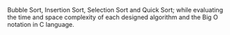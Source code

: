 Bubble Sort, 
Insertion Sort,
Selection Sort and Quick Sort; while evaluating the time and space complexity of each designed algorithm and the Big O notation in C language.
